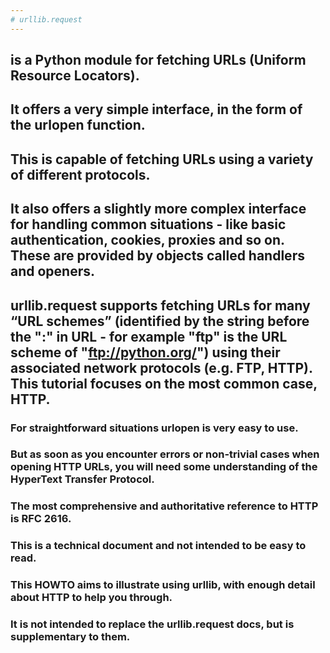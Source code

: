 ```yaml
---
# urllib.request 
---
```

## is a Python module for fetching URLs (Uniform Resource Locators).
## It offers a very simple interface, in the form of the urlopen function.
## This is capable of fetching URLs using a variety of different protocols.
## It also offers a slightly more complex interface for handling common situations - like basic authentication, cookies, proxies and so on. These are provided by objects called handlers and openers.

## urllib.request supports fetching URLs for many “URL schemes” (identified by the string before the ":" in URL - for example "ftp" is the URL scheme of "ftp://python.org/") using their associated network protocols (e.g. FTP, HTTP). This tutorial focuses on the most common case, HTTP.

### For straightforward situations urlopen is very easy to use. 
### But as soon as you encounter errors or non-trivial cases when opening HTTP URLs, you will need some understanding of the HyperText Transfer Protocol.
### The most comprehensive and authoritative reference to HTTP is RFC 2616.
### This is a technical document and not intended to be easy to read. 
### This HOWTO aims to illustrate using urllib, with enough detail about HTTP to help you through.
### It is not intended to replace the urllib.request docs, but is supplementary to them.
